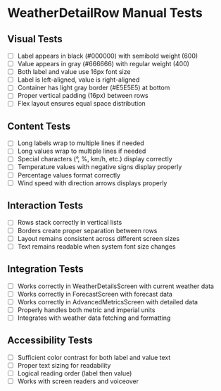 # WeatherDetailRow Manual Tests

## Visual Tests

- [ ] Label appears in black (#000000) with semibold weight (600)
- [ ] Value appears in gray (#666666) with regular weight (400)
- [ ] Both label and value use 16px font size
- [ ] Label is left-aligned, value is right-aligned
- [ ] Container has light gray border (#E5E5E5) at bottom
- [ ] Proper vertical padding (16px) between rows
- [ ] Flex layout ensures equal space distribution

## Content Tests

- [ ] Long labels wrap to multiple lines if needed
- [ ] Long values wrap to multiple lines if needed
- [ ] Special characters (°, %, km/h, etc.) display correctly
- [ ] Temperature values with negative signs display properly
- [ ] Percentage values format correctly
- [ ] Wind speed with direction arrows displays properly

## Interaction Tests

- [ ] Rows stack correctly in vertical lists
- [ ] Borders create proper separation between rows
- [ ] Layout remains consistent across different screen sizes
- [ ] Text remains readable when system font size changes

## Integration Tests

- [ ] Works correctly in WeatherDetailsScreen with current weather data
- [ ] Works correctly in ForecastScreen with forecast data
- [ ] Works correctly in AdvancedMetricsScreen with detailed data
- [ ] Properly handles both metric and imperial units
- [ ] Integrates with weather data fetching and formatting

## Accessibility Tests

- [ ] Sufficient color contrast for both label and value text
- [ ] Proper text sizing for readability
- [ ] Logical reading order (label then value)
- [ ] Works with screen readers and voiceover

